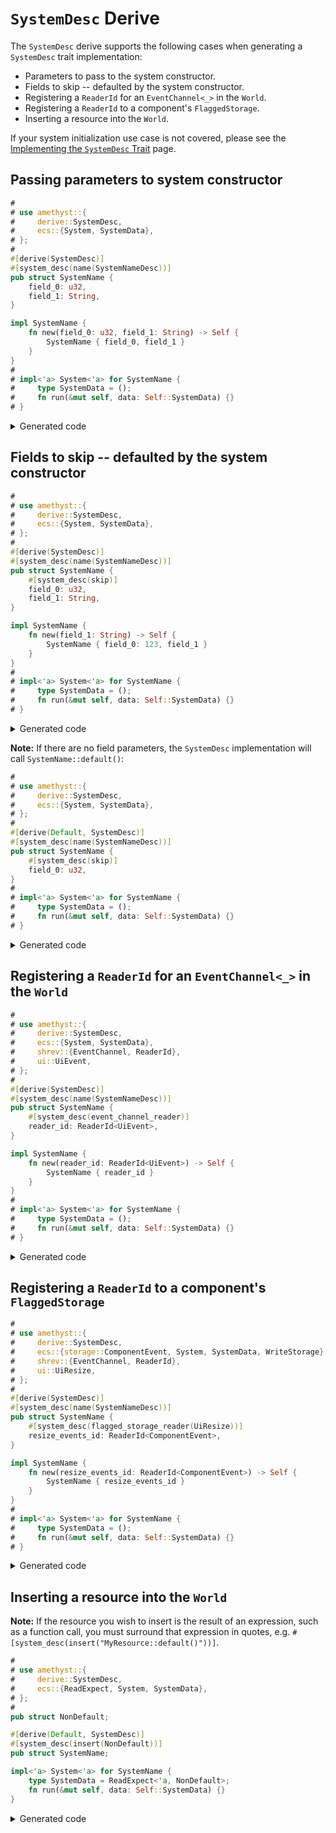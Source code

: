 # `SystemDesc` Derive

The `SystemDesc` derive supports the following cases when generating a `SystemDesc` trait implementation:

- Parameters to pass to the system constructor.
- Fields to skip -- defaulted by the system constructor.
- Registering a `ReaderId` for an `EventChannel<_>` in the `World`.
- Registering a `ReaderId` to a component's `FlaggedStorage`.
- Inserting a resource into the `World`.

If your system initialization use case is not covered, please see the
[Implementing the `SystemDesc` Trait] page.

## Passing parameters to system constructor

```rust ,edition2018,no_run,noplaypen
#
# use amethyst::{
#     derive::SystemDesc,
#     ecs::{System, SystemData},
# };
#
#[derive(SystemDesc)]
#[system_desc(name(SystemNameDesc))]
pub struct SystemName {
    field_0: u32,
    field_1: String,
}

impl SystemName {
    fn new(field_0: u32, field_1: String) -> Self {
        SystemName { field_0, field_1 }
    }
}
#
# impl<'a> System<'a> for SystemName {
#     type SystemData = ();
#     fn run(&mut self, data: Self::SystemData) {}
# }
```

<details>
<summary>Generated code</summary>

```rust ,edition2018,no_run,noplaypen
#
# use amethyst::{
#     derive::SystemDesc,
#     ecs::{System, SystemData},
# };
#
# pub struct SystemName {
#     field_0: u32,
#     field_1: String,
# }
#
# impl SystemName {
#     fn new(field_0: u32, field_1: String) -> Self {
#         SystemName { field_0, field_1 }
#     }
# }
#
# impl<'a> System<'a> for SystemName {
#     type SystemData = ();
#     fn run(&mut self, data: Self::SystemData) {}
# }
#
/// Builds a `SystemName`.
#[derive(Default, Debug)]
pub struct SystemNameDesc {
    field_0: u32,
    field_1: String,
}

impl SystemNameDesc {
    fn new(field_0: u32, field_1: String) -> Self {
        SystemNameDesc { field_0, field_1 }
    }
}

impl<'a, 'b> ::amethyst::core::SystemDesc<'a, 'b, SystemName> for SystemNameDesc {
    fn build(self, world: &mut ::amethyst::ecs::World) -> SystemName {
        <SystemName as ::amethyst::ecs::System<'_>>::SystemData::setup(world);

        SystemName::new(self.field_0, self.field_1)
    }
}
```

</details>

## Fields to skip -- defaulted by the system constructor

```rust ,edition2018,no_run,noplaypen
#
# use amethyst::{
#     derive::SystemDesc,
#     ecs::{System, SystemData},
# };
#
#[derive(SystemDesc)]
#[system_desc(name(SystemNameDesc))]
pub struct SystemName {
    #[system_desc(skip)]
    field_0: u32,
    field_1: String,
}

impl SystemName {
    fn new(field_1: String) -> Self {
        SystemName { field_0: 123, field_1 }
    }
}
#
# impl<'a> System<'a> for SystemName {
#     type SystemData = ();
#     fn run(&mut self, data: Self::SystemData) {}
# }
```

<details>
<summary>Generated code</summary>

```rust ,edition2018,no_run,noplaypen
#
# use amethyst::{
#     derive::SystemDesc,
#     ecs::{System, SystemData},
# };
#
# pub struct SystemName {
#     field_0: u32,
#     field_1: String,
# }
#
# impl SystemName {
#     fn new(field_1: String) -> Self {
#         SystemName { field_0: 123, field_1 }
#     }
# }
#
# impl<'a> System<'a> for SystemName {
#     type SystemData = ();
#     fn run(&mut self, data: Self::SystemData) {}
# }
#
/// Builds a `SystemName`.
#[derive(Default, Debug)]
pub struct SystemNameDesc {
    field_1: String,
}

impl SystemNameDesc {
    fn new(field_1: String) -> Self {
        SystemNameDesc { field_1 }
    }
}

impl<'a, 'b> ::amethyst::core::SystemDesc<'a, 'b, SystemName> for SystemNameDesc {
    fn build(self, world: &mut ::amethyst::ecs::World) -> SystemName {
        <SystemName as ::amethyst::ecs::System<'_>>::SystemData::setup(world);

        SystemName::new(self.field_1)
    }
}
```

</details>

**Note:** If there are no field parameters, the `SystemDesc` implementation
will call  `SystemName::default()`:

```rust ,edition2018,no_run,noplaypen
#
# use amethyst::{
#     derive::SystemDesc,
#     ecs::{System, SystemData},
# };
#
#[derive(Default, SystemDesc)]
#[system_desc(name(SystemNameDesc))]
pub struct SystemName {
    #[system_desc(skip)]
    field_0: u32,
}
#
# impl<'a> System<'a> for SystemName {
#     type SystemData = ();
#     fn run(&mut self, data: Self::SystemData) {}
# }
```

<details>
<summary>Generated code</summary>

```rust ,edition2018,no_run,noplaypen
#
# use amethyst::{
#     derive::SystemDesc,
#     ecs::{System, SystemData},
# };
#
# #[derive(Default)]
# pub struct SystemName {
#     field_0: u32,
# }
#
# impl<'a> System<'a> for SystemName {
#     type SystemData = ();
#     fn run(&mut self, data: Self::SystemData) {}
# }
#
/// Builds a `SystemName`.
#[derive(Debug)]
pub struct SystemNameDesc {}

impl Default for SystemNameDesc {
    fn default() -> Self {
        SystemNameDesc {}
    }
}

impl<'a, 'b> ::amethyst::core::SystemDesc<'a, 'b, SystemName> for SystemNameDesc {
    fn build(self, world: &mut ::amethyst::ecs::World) -> SystemName {
        <SystemName as ::amethyst::ecs::System<'_>>::SystemData::setup(world);

        SystemName::default()
    }
}
```

</details>

## Registering a `ReaderId` for an `EventChannel<_>` in the `World`

```rust ,edition2018,no_run,noplaypen
#
# use amethyst::{
#     derive::SystemDesc,
#     ecs::{System, SystemData},
#     shrev::{EventChannel, ReaderId},
#     ui::UiEvent,
# };
#
#[derive(SystemDesc)]
#[system_desc(name(SystemNameDesc))]
pub struct SystemName {
    #[system_desc(event_channel_reader)]
    reader_id: ReaderId<UiEvent>,
}

impl SystemName {
    fn new(reader_id: ReaderId<UiEvent>) -> Self {
        SystemName { reader_id }
    }
}
#
# impl<'a> System<'a> for SystemName {
#     type SystemData = ();
#     fn run(&mut self, data: Self::SystemData) {}
# }
```

<details>
<summary>Generated code</summary>

```rust ,edition2018,no_run,noplaypen
#
# use amethyst::{
#     derive::SystemDesc,
#     ecs::{System, SystemData},
#     shrev::{EventChannel, ReaderId},
#     ui::UiEvent,
# };
#
# pub struct SystemName {
#     reader_id: ReaderId<UiEvent>,
# }
#
# impl SystemName {
#     fn new(reader_id: ReaderId<UiEvent>) -> Self {
#         SystemName { reader_id }
#     }
# }
#
# impl<'a> System<'a> for SystemName {
#     type SystemData = ();
#     fn run(&mut self, data: Self::SystemData) {}
# }
#
/// Builds a `SystemName`.
#[derive(Debug)]
pub struct SystemNameDesc;

impl Default for SystemNameDesc {
    fn default() -> Self {
        SystemNameDesc {}
    }
}

impl<'a, 'b> ::amethyst::core::SystemDesc<'a, 'b, SystemName> for SystemNameDesc {
    fn build(self, world: &mut ::amethyst::ecs::World) -> SystemName {
        <SystemName as ::amethyst::ecs::System<'_>>::SystemData::setup(world);

        let reader_id = world
            .fetch_mut::<EventChannel<UiEvent>>()
            .register_reader();

        SystemName::new(reader_id)
    }
}
```

</details>

## Registering a `ReaderId` to a component's `FlaggedStorage`

```rust ,edition2018,no_run,noplaypen
#
# use amethyst::{
#     derive::SystemDesc,
#     ecs::{storage::ComponentEvent, System, SystemData, WriteStorage},
#     shrev::{EventChannel, ReaderId},
#     ui::UiResize,
# };
#
#[derive(SystemDesc)]
#[system_desc(name(SystemNameDesc))]
pub struct SystemName {
    #[system_desc(flagged_storage_reader(UiResize))]
    resize_events_id: ReaderId<ComponentEvent>,
}

impl SystemName {
    fn new(resize_events_id: ReaderId<ComponentEvent>) -> Self {
        SystemName { resize_events_id }
    }
}
#
# impl<'a> System<'a> for SystemName {
#     type SystemData = ();
#     fn run(&mut self, data: Self::SystemData) {}
# }
```

<details>
<summary>Generated code</summary>

```rust ,edition2018,no_run,noplaypen
#
# use amethyst::{
#     derive::SystemDesc,
#     ecs::{storage::ComponentEvent, System, SystemData, WriteStorage},
#     shrev::{EventChannel, ReaderId},
#     ui::UiResize,
# };
#
# pub struct SystemName {
#     resize_events_id: ReaderId<ComponentEvent>,
# }
#
# impl SystemName {
#     fn new(resize_events_id: ReaderId<ComponentEvent>) -> Self {
#         SystemName { resize_events_id }
#     }
# }
#
# impl<'a> System<'a> for SystemName {
#     type SystemData = ();
#     fn run(&mut self, data: Self::SystemData) {}
# }
#
/// Builds a `SystemName`.
#[derive(Debug)]
pub struct SystemNameDesc;

impl Default for SystemNameDesc {
    fn default() -> Self {
        SystemNameDesc {}
    }
}

impl<'a, 'b> ::amethyst::core::SystemDesc<'a, 'b, SystemName> for SystemNameDesc {
    fn build(self, world: &mut ::amethyst::ecs::World) -> SystemName {
        <SystemName as ::amethyst::ecs::System<'_>>::SystemData::setup(world);

        let resize_events_id = WriteStorage::<UiResize>::fetch(&world)
                            .register_reader();

        SystemName::new(resize_events_id)
    }
}
```

</details>

## Inserting a resource into the `World`

**Note:** If the resource you wish to insert is the result of an expression,
such as a function call, you must surround that expression in quotes, e.g.
`#[system_desc(insert("MyResource::default()"))]`.

```rust ,edition2018,no_run,noplaypen
#
# use amethyst::{
#     derive::SystemDesc,
#     ecs::{ReadExpect, System, SystemData},
# };
#
pub struct NonDefault;

#[derive(Default, SystemDesc)]
#[system_desc(insert(NonDefault))]
pub struct SystemName;

impl<'a> System<'a> for SystemName {
    type SystemData = ReadExpect<'a, NonDefault>;
    fn run(&mut self, data: Self::SystemData) {}
}
```

<details>
<summary>Generated code</summary>

```rust ,edition2018,no_run,noplaypen
#
# use amethyst::{
#     derive::SystemDesc,
#     ecs::{ReadExpect, System, SystemData},
# };
#
# pub struct NonDefault;
#
# #[derive(Default)]
# pub struct SystemName;
#
# impl<'a> System<'a> for SystemName {
#     type SystemData = ReadExpect<'a, NonDefault>;
#     fn run(&mut self, data: Self::SystemData) {}
# }
#
/// Builds a `SystemName`.
#[derive(Debug)]
pub struct SystemNameDesc;

impl Default for SystemNameDesc {
    fn default() -> Self {
        SystemNameDesc {}
    }
}

impl<'a, 'b> ::amethyst::core::SystemDesc<'a, 'b, SystemName> for SystemNameDesc {
    fn build(self, world: &mut ::amethyst::ecs::World) -> SystemName {
        <SystemName as ::amethyst::ecs::System<'_>>::SystemData::setup(world);

        world.insert(NonDefault);

        SystemName::default()
    }
}
```

[implementing the `systemdesc` trait]: ./implementing_the_system_desc_trait.html
